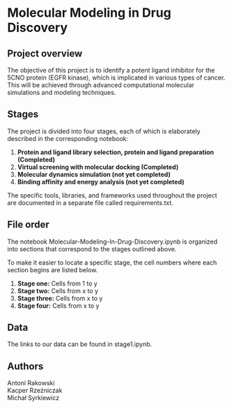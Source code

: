 # Molecular Modeling in Drug Discovery

## Project overview
The objective of this project is to identify a potent ligand inhibitor for the 5CNO protein (EGFR kinase), which is implicated in various types of cancer. This will be achieved through advanced computational molecular simulations and modeling techniques.

## Stages
The project is divided into four stages, each of which is elaborately described in the corresponding notebook:
1. **Protein and ligand library selection, protein and ligand preparation (Completed)**
2. **Virtual screening with molecular docking (Completed)**
3. **Molecular dynamics simulation (not yet completed)**
4. **Binding affinity and energy analysis (not yet completed)**

The specific tools, libraries, and frameworks used throughout the project are documented in a separate file called requirements.txt.

## File order
The notebook Molecular-Modeling-In-Drug-Discovery.ipynb is organized into sections that correspond to the stages outlined above.

To make it easier to locate a specific stage, the cell numbers where each section begins are listed below.

1. **Stage one:** Cells from 1 to y
1. **Stage two:** Cells from x to y
3. **Stage three:** Cells from x to y
4. **Stage four:** Cells from x to y

## Data
The links to our data can be found in stage1.ipynb.

## Authors
Antoni Rakowski <br>
Kacper Rzeźniczak <br>
Michał Syrkiewicz